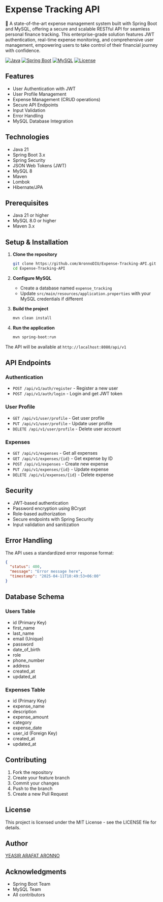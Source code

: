 # Expense Tracking API

🚀 A state-of-the-art expense management system built with Spring Boot and MySQL, offering a secure and scalable RESTful API for seamless personal finance tracking. This enterprise-grade solution features JWT authentication, real-time expense monitoring, and comprehensive user management, empowering users to take control of their financial journey with confidence.

[![Java](https://img.shields.io/badge/Java-21-orange.svg)](https://openjdk.org/projects/jdk/21/)
[![Spring Boot](https://img.shields.io/badge/Spring%20Boot-3.x-brightgreen.svg)](https://spring.io/projects/spring-boot)
[![MySQL](https://img.shields.io/badge/MySQL-8.0-blue.svg)](https://www.mysql.com/)
[![License](https://img.shields.io/badge/License-MIT-yellow.svg)](LICENSE)

## Features

- User Authentication with JWT
- User Profile Management
- Expense Management (CRUD operations)
- Secure API Endpoints
- Input Validation
- Error Handling
- MySQL Database Integration

## Technologies

- Java 21
- Spring Boot 3.x
- Spring Security
- JSON Web Tokens (JWT)
- MySQL 8
- Maven
- Lombok
- Hibernate/JPA

## Prerequisites

- Java 21 or higher
- MySQL 8.0 or higher
- Maven 3.x

## Setup & Installation

1. **Clone the repository**
   ```bash
   git clone https://github.com/AronnoDIU/Expense-Tracking-API.git
   cd Expense-Tracking-API
   ```

2. **Configure MySQL**
   - Create a database named `expense_tracking`
   - Update `src/main/resources/application.properties` with your MySQL credentials if different

3. **Build the project**
   ```bash
   mvn clean install
   ```

4. **Run the application**
   ```bash
   mvn spring-boot:run
   ```

The API will be available at `http://localhost:8080/api/v1`

## API Endpoints

### Authentication
- `POST /api/v1/auth/register` - Register a new user
- `POST /api/v1/auth/login` - Login and get JWT token

### User Profile
- `GET /api/v1/user/profile` - Get user profile
- `PUT /api/v1/user/profile` - Update user profile
- `DELETE /api/v1/user/profile` - Delete user account

### Expenses
- `GET /api/v1/expenses` - Get all expenses
- `GET /api/v1/expenses/{id}` - Get expense by ID
- `POST /api/v1/expenses` - Create new expense
- `PUT /api/v1/expenses/{id}` - Update expense
- `DELETE /api/v1/expenses/{id}` - Delete expense

## Security

- JWT-based authentication
- Password encryption using BCrypt
- Role-based authorization
- Secure endpoints with Spring Security
- Input validation and sanitization

## Error Handling

The API uses a standardized error response format:
```json
{
  "status": 400,
  "message": "Error message here",
  "timestamp": "2025-04-11T10:49:53+06:00"
}
```

## Database Schema

### Users Table
- id (Primary Key)
- first_name
- last_name
- email (Unique)
- password
- date_of_birth
- role
- phone_number
- address
- created_at
- updated_at

### Expenses Table
- id (Primary Key)
- expense_name
- description
- expense_amount
- category
- expense_date
- user_id (Foreign Key)
- created_at
- updated_at

## Contributing

1. Fork the repository
2. Create your feature branch
3. Commit your changes
4. Push to the branch
5. Create a new Pull Request

## License

This project is licensed under the MIT License - see the LICENSE file for details.

## Author

[YEASIR ARAFAT ARONNO](https://github.com/AronnoDIU)

## Acknowledgments

- Spring Boot Team
- MySQL Team
- All contributors